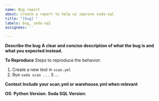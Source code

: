 ```yaml
---
name: Bug report
about: Create a report to help us improve soda-sql
title: "[bug] "
labels: bug, soda-sql
assignees: ''

---
```


**Describe the bug**
__A clear and concise description of what the bug is and what you expected instead.__

**To Reproduce**
Steps to reproduce the behavior:
1. Create a new test in `scan.yml`
2. Run `soda scan ...`
3 ...

**Context**
__Include your scan.yml or warehouse.yml when relevant__

**OS**: 
**Python Version**:
**Soda SQL Version**:

